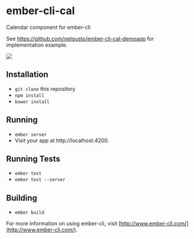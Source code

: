 # ember-cli-cal

Calendar component for ember-cli

See https://github.com/netgusto/ember-cli-cal-demoapp for implementation example.

![](http://netgusto.com/images/ember-cal.png)


## Installation

* `git clone` this repository
* `npm install`
* `bower install`

## Running

* `ember server`
* Visit your app at http://localhost:4200.

## Running Tests

* `ember test`
* `ember test --server`

## Building

* `ember build`

For more information on using ember-cli, visit [http://www.ember-cli.com/](http://www.ember-cli.com/).
